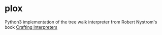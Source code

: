 # plox

Python3 implementation of the tree walk interpreter from Robert Nystrom's book [Crafting Interpreters](https://craftinginterpreters.com/)
